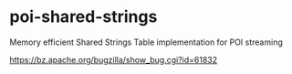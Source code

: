 # poi-shared-strings
Memory efficient Shared Strings Table implementation for POI streaming

https://bz.apache.org/bugzilla/show_bug.cgi?id=61832
